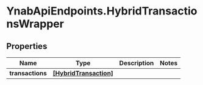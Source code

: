 # YnabApiEndpoints.HybridTransactionsWrapper

## Properties
Name | Type | Description | Notes
------------ | ------------- | ------------- | -------------
**transactions** | [**[HybridTransaction]**](HybridTransaction.md) |  | 


